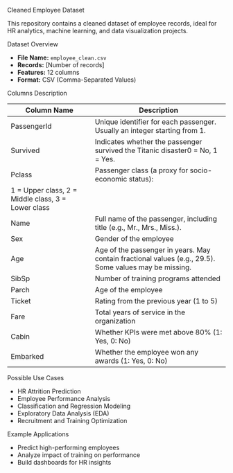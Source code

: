 Cleaned Employee Dataset

This repository contains a cleaned dataset of employee records, ideal for HR analytics, machine learning, and data visualization projects.

Dataset Overview

- **File Name:** `employee_clean.csv`
- **Records:** [Number of records]
- **Features:** 12 columns
- **Format:** CSV (Comma-Separated Values)

Columns Description

| Column Name           | Description                                                                 |
|-----------------------|-----------------------------------------------------------------------------|
| PassengerId           |Unique identifier for each passenger. Usually an integer starting from 1.                                       |
| Survived              |Indicates whether the passenger survived the Titanic disaster0 = No, 1 = Yes.                       |
| Pclass                | Passenger class (a proxy for socio-economic status): 
                             1 = Upper class, 2 = Middle class, 3 = Lower class                                                   |
| Name                  | Full name of the passenger, including title (e.g., Mr., Mrs., Miss.).                                           |
| Sex                   | Gender of the employee                                                     |
| Age                   | Age of the passenger in years. May contain fractional values (e.g., 29.5). Some values may be missing.                           |
| SibSp                 | Number of training programs attended                                       |
| Parch                 | Age of the employee                                                        |
|Ticket                 | Rating from the previous year (1 to 5)                                     |
| Fare                  | Total years of service in the organization                                 |
|Cabin                  | Whether KPIs were met above 80% (1: Yes, 0: No)                            |
| Embarked              | Whether the employee won any awards (1: Yes, 0: No)                        |
                                
Possible Use Cases

- HR Attrition Prediction
- Employee Performance Analysis
- Classification and Regression Modeling
- Exploratory Data Analysis (EDA)
- Recruitment and Training Optimization

Example Applications

- Predict high-performing employees
- Analyze impact of training on performance
- Build dashboards for HR insights



